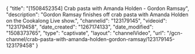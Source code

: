 {
    "title": "[1508452354] Crab pasta with Amanda Holden - Gordon Ramsay",
    "description": "Gordon Ramsay finishes off crab pasta with Amanda Holden on the Cookalong Live show.",
    "channelid": "123179145",
    "videoid": "123179458",
    "date_created": "1267174133",
    "date_modified": "1508373765",
    "type": "captivate",
    "layout": "channelVideo",
    "url": "\/gcn-channel\/crab-pasta-with-amanda-holden-gordon-ramsay\/123179145-123179458"
}